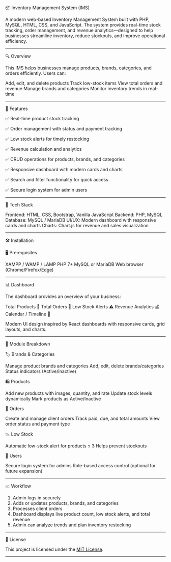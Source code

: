  📦 Inventory Management System (IMS)

A modern web-based Inventory Management System built with PHP, MySQL, HTML, CSS, and JavaScript. The system provides real-time stock tracking, order management, and revenue analytics—designed to help businesses streamline inventory, reduce stockouts, and improve operational efficiency.

---

 🔍 Overview

This IMS helps businesses manage products, brands, categories, and orders efficiently. Users can:

 Add, edit, and delete products
 Track low-stock items
 View total orders and revenue
 Manage brands and categories
 Monitor inventory trends in real-time

---

 🚀 Features

 ✅ Real-time product stock tracking
 
 ✅ Order management with status and payment tracking
 
 ✅ Low stock alerts for timely restocking
 
 ✅ Revenue calculation and analytics
 
 ✅ CRUD operations for products, brands, and categories
 
 ✅ Responsive dashboard with modern cards and charts
 
 ✅ Search and filter functionality for quick access
 
 ✅ Secure login system for admin users

---

 🧰 Tech Stack

Frontend: HTML, CSS, Bootstrap, Vanilla JavaScript
Backend: PHP, MySQL
Database: MySQL / MariaDB
UI/UX: Modern dashboard with responsive cards and charts
Charts: Chart.js for revenue and sales visualization

---

 🛠️ Installation

 🖥️ Prerequisites

 XAMPP / WAMP / LAMP
 PHP 7+
 MySQL or MariaDB
 Web browser (Chrome/Firefox/Edge)

 
---

 📊 Dashboard

The dashboard provides an overview of your business:

 Total Products 🛒
 Total Orders 📝
 Low Stock Alerts ⚠️
 Revenue Analytics 💰
 Calendar / Timeline 📅

Modern UI design inspired by React dashboards with responsive cards, grid layouts, and charts.

---

 📂 Module Breakdown

 🏷 Brands & Categories

 Manage product brands and categories
 Add, edit, delete brands/categories
 Status indicators (Active/Inactive)

 🛍 Products

 Add new products with images, quantity, and rate
 Update stock levels dynamically
 Mark products as Active/Inactive

 📝 Orders

 Create and manage client orders
 Track paid, due, and total amounts
 View order status and payment type

 📉 Low Stock

 Automatic low-stock alert for products ≤ 3
 Helps prevent stockouts

 👤 Users

 Secure login system for admins
 Role-based access control (optional for future expansion)

---

  📈 Workflow

1. Admin logs in securely
2. Adds or updates products, brands, and categories
3. Processes client orders
4. Dashboard displays live product count, low stock alerts, and total revenue
5. Admin can analyze trends and plan inventory restocking

---

 📜 License

This project is licensed under the [MIT License](LICENSE).

---

